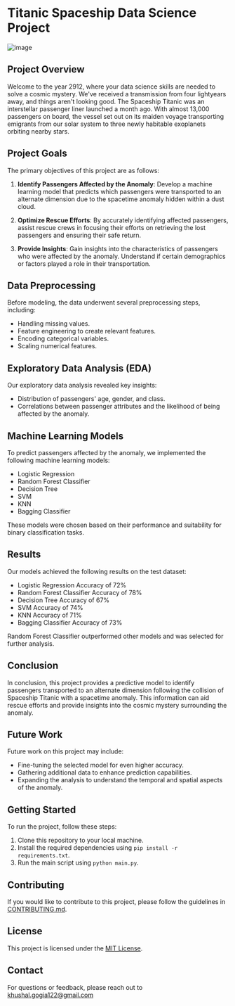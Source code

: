 # Titanic Spaceship Data Science Project

![image](https://github.com/Khushalgogia/Titanic-Spaceship-Project/assets/43295537/6426fec9-0ebc-48ad-bdc0-abf00ab82af8)

## Project Overview

Welcome to the year 2912, where your data science skills are needed to solve a cosmic mystery. We've received a transmission from four lightyears away, and things aren't looking good. The Spaceship Titanic was an interstellar passenger liner launched a month ago. With almost 13,000 passengers on board, the vessel set out on its maiden voyage transporting emigrants from our solar system to three newly habitable exoplanets orbiting nearby stars.

## Project Goals

The primary objectives of this project are as follows:

1. **Identify Passengers Affected by the Anomaly**: Develop a machine learning model that predicts which passengers were transported to an alternate dimension due to the spacetime anomaly hidden within a dust cloud.

2. **Optimize Rescue Efforts**: By accurately identifying affected passengers, assist rescue crews in focusing their efforts on retrieving the lost passengers and ensuring their safe return.

3. **Provide Insights**: Gain insights into the characteristics of passengers who were affected by the anomaly. Understand if certain demographics or factors played a role in their transportation.


## Data Preprocessing

Before modeling, the data underwent several preprocessing steps, including:

- Handling missing values.
- Feature engineering to create relevant features.
- Encoding categorical variables.
- Scaling numerical features.

## Exploratory Data Analysis (EDA)

Our exploratory data analysis revealed key insights:

- Distribution of passengers' age, gender, and class.
- Correlations between passenger attributes and the likelihood of being affected by the anomaly.

## Machine Learning Models

To predict passengers affected by the anomaly, we implemented the following machine learning models:

- Logistic Regression
- Random Forest Classifier
- Decision Tree
- SVM
- KNN
- Bagging Classifier

These models were chosen based on their performance and suitability for binary classification tasks.

## Results

Our models achieved the following results on the test dataset:

- Logistic Regression Accuracy of 72%
- Random Forest Classifier Accuracy of 78%
- Decision Tree Accuracy of 67%
- SVM Accuracy of 74%
- KNN Accuracy of 71%
- Bagging Classifier Accuracy of 73%

Random Forest Classifier outperformed other models and was selected for further analysis.

## Conclusion

In conclusion, this project provides a predictive model to identify passengers transported to an alternate dimension following the collision of Spaceship Titanic with a spacetime anomaly. This information can aid rescue efforts and provide insights into the cosmic mystery surrounding the anomaly.

## Future Work

Future work on this project may include:

- Fine-tuning the selected model for even higher accuracy.
- Gathering additional data to enhance prediction capabilities.
- Expanding the analysis to understand the temporal and spatial aspects of the anomaly.

## Getting Started

To run the project, follow these steps:

1. Clone this repository to your local machine.
2. Install the required dependencies using `pip install -r requirements.txt`.
3. Run the main script using `python main.py`.

## Contributing

If you would like to contribute to this project, please follow the guidelines in [CONTRIBUTING.md](CONTRIBUTING.md).

## License

This project is licensed under the [MIT License](LICENSE).



## Contact

For questions or feedback, please reach out to khushal.gogia122@gmail.com
